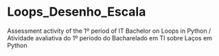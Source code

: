 # Loops_Desenho_Escala
Assessment activity of the 1º period of IT Bachelor on Loops in Python / Atividade avaliativa do 1º periodo do Bacharelado em TI sobre Laços em Python
